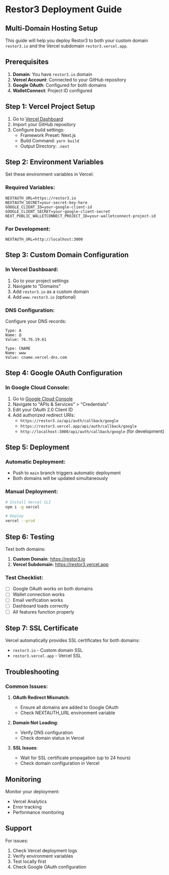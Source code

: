 # Restor3 Deployment Guide

## Multi-Domain Hosting Setup

This guide will help you deploy Restor3 to both your custom domain `restor3.io` and the Vercel subdomain `restor3.vercel.app`.

## Prerequisites

1. **Domain**: You have `restor3.io` domain
2. **Vercel Account**: Connected to your GitHub repository
3. **Google OAuth**: Configured for both domains
4. **WalletConnect**: Project ID configured

## Step 1: Vercel Project Setup

1. Go to [Vercel Dashboard](https://vercel.com/dashboard)
2. Import your GitHub repository
3. Configure build settings:
   - Framework Preset: Next.js
   - Build Command: `yarn build`
   - Output Directory: `.next`

## Step 2: Environment Variables

Set these environment variables in Vercel:

### Required Variables:

```
NEXTAUTH_URL=https://restor3.io
NEXTAUTH_SECRET=your-secret-key-here
GOOGLE_CLIENT_ID=your-google-client-id
GOOGLE_CLIENT_SECRET=your-google-client-secret
NEXT_PUBLIC_WALLETCONNECT_PROJECT_ID=your-walletconnect-project-id
```

### For Development:

```
NEXTAUTH_URL=http://localhost:3000
```

## Step 3: Custom Domain Configuration

### In Vercel Dashboard:

1. Go to your project settings
2. Navigate to "Domains"
3. Add `restor3.io` as a custom domain
4. Add `www.restor3.io` (optional)

### DNS Configuration:

Configure your DNS records:

```
Type: A
Name: @
Value: 76.76.19.61

Type: CNAME
Name: www
Value: cname.vercel-dns.com
```

## Step 4: Google OAuth Configuration

### In Google Cloud Console:

1. Go to [Google Cloud Console](https://console.cloud.google.com/)
2. Navigate to "APIs & Services" > "Credentials"
3. Edit your OAuth 2.0 Client ID
4. Add authorized redirect URIs:
   - `https://restor3.io/api/auth/callback/google`
   - `https://restor3.vercel.app/api/auth/callback/google`
   - `http://localhost:3000/api/auth/callback/google` (for development)

## Step 5: Deployment

### Automatic Deployment:

- Push to `main` branch triggers automatic deployment
- Both domains will be updated simultaneously

### Manual Deployment:

```bash
# Install Vercel CLI
npm i -g vercel

# Deploy
vercel --prod
```

## Step 6: Testing

Test both domains:

1. **Custom Domain**: https://restor3.io
2. **Vercel Subdomain**: https://restor3.vercel.app

### Test Checklist:

- [ ] Google OAuth works on both domains
- [ ] Wallet connection works
- [ ] Email verification works
- [ ] Dashboard loads correctly
- [ ] All features function properly

## Step 7: SSL Certificate

Vercel automatically provides SSL certificates for both domains:

- `restor3.io` - Custom domain SSL
- `restor3.vercel.app` - Vercel SSL

## Troubleshooting

### Common Issues:

1. **OAuth Redirect Mismatch**:

   - Ensure all domains are added to Google OAuth
   - Check NEXTAUTH_URL environment variable

2. **Domain Not Loading**:

   - Verify DNS configuration
   - Check domain status in Vercel

3. **SSL Issues**:
   - Wait for SSL certificate propagation (up to 24 hours)
   - Check domain configuration in Vercel

## Monitoring

Monitor your deployment:

- Vercel Analytics
- Error tracking
- Performance monitoring

## Support

For issues:

1. Check Vercel deployment logs
2. Verify environment variables
3. Test locally first
4. Check Google OAuth configuration
